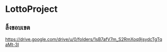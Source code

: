 # LottoProject
## ลิ้งขอบเขต
https://drive.google.com/drive/u/0/folders/1sB7afV7m_S2RmXoq9jsydcTgTqaMt-3I
